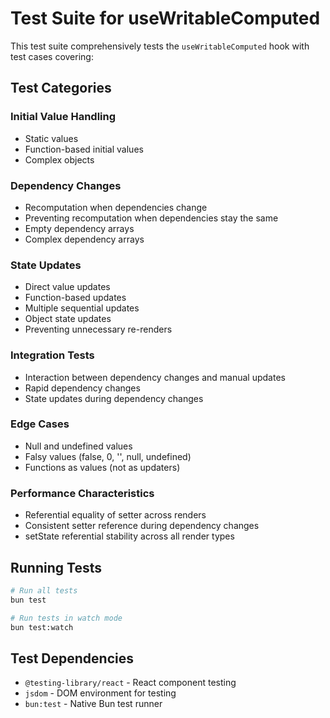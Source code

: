 # Test Suite for useWritableComputed

This test suite comprehensively tests the `useWritableComputed` hook with test cases covering:

## Test Categories

### Initial Value Handling

- Static values
- Function-based initial values
- Complex objects

### Dependency Changes

- Recomputation when dependencies change
- Preventing recomputation when dependencies stay the same
- Empty dependency arrays
- Complex dependency arrays

### State Updates

- Direct value updates
- Function-based updates
- Multiple sequential updates
- Object state updates
- Preventing unnecessary re-renders

### Integration Tests

- Interaction between dependency changes and manual updates
- Rapid dependency changes
- State updates during dependency changes

### Edge Cases

- Null and undefined values
- Falsy values (false, 0, '', null, undefined)
- Functions as values (not as updaters)

### Performance Characteristics

- Referential equality of setter across renders
- Consistent setter reference during dependency changes
- setState referential stability across all render types

## Running Tests

```bash
# Run all tests
bun test

# Run tests in watch mode
bun test:watch
```

## Test Dependencies

- `@testing-library/react` - React component testing
- `jsdom` - DOM environment for testing
- `bun:test` - Native Bun test runner

